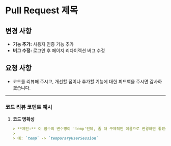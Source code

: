 # Pull Request 제목

## 변경 사항
- **기능 추가:** 사용자 인증 기능 추가
- **버그 수정:** 로그인 후 페이지 리다이렉션 버그 수정

## 요청 사항
- 코드를 리뷰해 주시고, 개선할 점이나 추가할 기능에 대한 피드백을 주시면 감사하겠습니다.

---

### 코드 리뷰 코멘트 예시

1. **코드 명확성**
   ```markdown
   > **제안:** 이 함수의 변수명이 'temp'인데, 좀 더 구체적인 이름으로 변경하면 좋겠습니다.
   >
   > 예: `temp` -> `temporaryUserSession`
